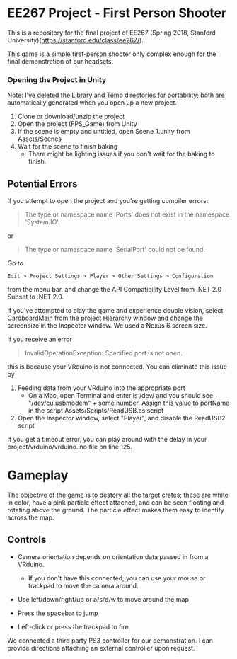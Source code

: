 # EE267 Project - First Person Shooter
This is a repository for the final project of EE267 (Spring 2018, Stanford University)(https://stanford.edu/class/ee267/).

This game is a simple first-person shooter only complex enough for the final demonstration of our headsets.

### Opening the Project in Unity

Note: I've deleted the Library and Temp directories for portability; both are automatically generated when you open up a new project.

1. Clone or download/unzip the project
2. Open the project (FPS_Game) from Unity
3. If the scene is empty and untitled, open Scene_1.unity from Assets/Scenes
4. Wait for the scene to finish baking
   - There might be lighting issues if you don't wait for the baking to finish.

## Potential Errors

If you attempt to open the project and you're getting compiler errors:
> The type or namespace name 'Ports' does not exist in the namespace 'System.IO'.

or 
> The type or namespace name 'SerialPort' could not be found.

Go to 
```
Edit > Project Settings > Player > Other Settings > Configuration
```

from the menu bar, and change the API Compatibility Level from .NET 2.0 Subset to .NET 2.0.


If you've attempted to play the game and experience double vision, select CardboardMain from the project Hierarchy window and change the screensize in the Inspector window. We used a Nexus 6 screen size.


If you receive an error
> InvalidOperationException: Specified port is not open.

this is because your VRduino is not connected. You can eliminate this issue by 
1. Feeding data from your VRduino into the appropriate port
   - On a Mac, open Terminal and enter ls /dev/ and you should see "/dev/cu.usbmodem" + some number. Assign this value to portName in the script Assets/Scripts/ReadUSB.cs script 
2. Open the Inspector window, select "Player", and disable the ReadUSB2 script


If you get a timeout error, you can play around with the delay in your project/vrduino/vrduino.ino file on line 125.

# Gameplay

The objective of the game is to destory all the target crates; these are white in color, have a pink particle effect attached, and can be seen floating and rotating above the ground. The particle effect makes them easy to identify across the map.

## Controls

- Camera orientation depends on orientation data passed in from a VRduino. 
  - If you don't have this connected, you can use your mouse or trackpad to move the camera around.

- Use left/down/right/up or a/s/d/w to move around the map

- Press the spacebar to jump

- Left-click or press the trackpad to fire

We connected a third party PS3 controller for our demonstration. I can provide directions attaching an external controller upon request.